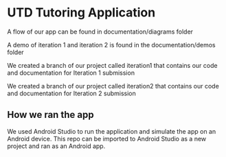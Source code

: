 # UTD Tutoring Application

A flow of our app can be found in documentation/diagrams folder

A demo of iteration 1 and iteration 2 is found in the documentation/demos folder

We created a branch of our project called iteration1 that contains our code and documentation for Iteration 1 submission

We created a branch of our project called iteration2 that contains our code and documentation for Iteration 2 submission

## How we ran the app

We used Android Studio to run the application and simulate the app on an Android device. This repo can be imported to Android Studio as a new project and ran as an Android app.
